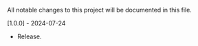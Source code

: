 All notable changes to this project will be documented in this file.

[1.0.0] - 2024-07-24
 - Release.